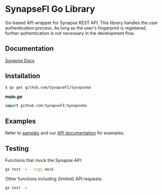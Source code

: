 # SynapseFI Go Library
Go-based API wrapper for Synapse REST API. This library handles the user authentication process. As long as the user's fingerprint is registered, further authentication is not necessary in the development flow.

## Documentation

[Synapse Docs](https://docs.synapsefi.com/)

## Installation
```bash
$ go get github.com/SynapseFI/SynapseGo
```

**main.go**
```go
import github.com/SynapseFI/SynapseGo
```

## Examples

Refer to [samples](samples/samples.md) and our [API documentation](https://docs.synapsefi.com/) for examples.

## Testing

Functions that mock the Synapse API:

```bash
go test -v --tags mock
```

Other functions including (limited) API requests:

```bash
go test -v
```
